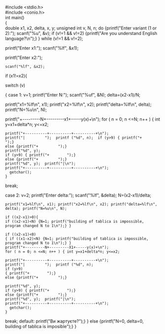 #include <stdio.h>  
#include <conio.h>  
int main()  
{  
    double x1, x2, delta, x, y;
unsigned int v, N, n;
do
{printf("Enter variant (1 or 2):");
scanf("%u", &v); 
  if (v!=1 && v!=2) {printf("Are you understand English language?\n");} 
  } while (v!=1 && v!=2);

printf("Enter x1:");
scanf("%lf", &x1); 

printf("Enter x2:");
   
    scanf("%lf", &x2);  

if (x1!=x2){

switch (v) 


{ case 1: v=1; 
printf("Enter N:");
    scanf("%uf", &N);
    delta=(x2-x1)/N; 

printf("x1=%lf\n", x1); printf("x2=%lf\n", x2); printf("delta=%lf\n", delta); printf("N=%u\n", N);

printf("+---------N+---------x1+-----y(x)+\n");
    for ( n = 0; n <=N; n++ ) { int y=x1+delta*n; y<=x2; 
  
    printf("+----------+----------+----------+\n");   
    printf("|         ");  printf ("%d", n);  if (y>9) { printf("+        ");} 
    else {printf("+         ");} 
    printf("%d", y);  
    if (y>9) { printf("+        ");} 
    else {printf("+         ");} 
    printf("%d", y);  printf("|\n");  
    printf("+----------+----------+----------+\n");   
      getchar();  
    }
break;

case 2: v=2; 
printf("Enter delta:");
    scanf("%lf", &delta); 
    N=(x2-x1)/delta;
    
    printf("x1=%lf\n", x1); printf("x2=%lf\n", x2); printf("delta=%lf\n", delta); printf("N=%u\n", N);
    
    if ((x2-x1)>0){
    if ((x2-x1)<N) {N=1; printf("building of tablica is impossible, program changed N to 1\n");} } 
    
    if ((x2-x1)<0)
    { if ((x1-x2)<N) {N=1; printf("building of tablica is impossible, program changed N to 1\n");} }
    printf("+---------N+---------X1+-----y(x)+\n");
    for ( n = 0; n <=N; n++ ) { int y=x1+delta*n; y<=x2;
     
    printf("+----------+----------+----------+\n");   
    printf("|         ");  printf ("%d", n); 
    if (y>9) 
    { printf("+        ");} 
    else {printf("+         ");} 
    
    printf("%d", y);  
    if (y>9) { printf("+        ");} 
    else {printf("+         ");} 
    printf("%d", y);  printf("|\n");  
    printf("+----------+----------+----------+\n");   
      getchar(); 
    }
break; 
default: printf("Ви жартуєте?");}
} 
else {printf("N=0, delta=0, building of tablica is imposible");} 
}
